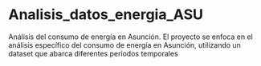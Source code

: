 # Analisis_datos_energia_ASU
Análisis del consumo de energía en Asunción.
El proyecto se enfoca en el análisis específico del consumo de energía en Asunción, utilizando un dataset que abarca diferentes períodos temporales
